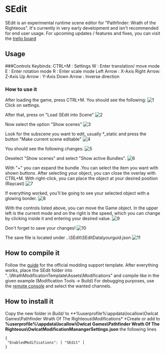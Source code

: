 # SEdit
SEdit is an experimental runtime scene editor for "Pathfinder: Wrath of the Righteous". It's currently in very early development and isn't recommended for end user usage. For upcoming updates / features and fixes, you can visit the [trello board](https://trello.com/b/dSJWbnOi/sedit)

## Usage

###Controls
Keybinds:
        CTRL+M : Settings
        W : Enter translation/ move mode
        E : Enter rotation mode
        R : Enter scale mode
        Left Arrow : X-Axis
        Right Arrow: Z-Axis
        Up Arrow   : Y-Axis
        Down Arrow : Inverse direction
        
### How to use it
After loading the game, press CTRL+M.
You should see the following:
![1](https://user-images.githubusercontent.com/64482285/135374798-7f2f6d2a-de94-4d77-96c8-140e766cd16f.png)
Click on settings.

After that, press on "Load SEdit into Scene"
![2](https://user-images.githubusercontent.com/64482285/135374800-5dd32f3e-1352-494f-961f-caacbec25201.png)

Now select the option "Show scenes"
![3](https://user-images.githubusercontent.com/64482285/135374802-deb50254-69fa-4ac6-ba71-1da939ad341d.png)

Look for the subscene you want to edit, usually \*\_static and press the button "Make current scene editable"
![4](https://user-images.githubusercontent.com/64482285/135374807-26e9e1d8-3cbe-4d7c-8380-5652d827d0de.png)

You should see the following changes:
![5](https://user-images.githubusercontent.com/64482285/135374817-cfa3e82b-86c6-4293-9c4d-5b0c031928f9.png)

Deselect "Show scenes" and select "Show active Bundles".
![6](https://user-images.githubusercontent.com/64482285/135374819-b58e78ae-d92c-4872-884a-badff882fc5e.png)

With "+" you can expand the bundle .You can select the item you want with shown buttons.
After selecting your object, you can close the overlay with CTRL+M.
With right-click, you can place the object at your desired position (Raycast)
![7](https://user-images.githubusercontent.com/64482285/135374824-d3938e8d-e9aa-4f43-bd71-a9e4a5a40960.png)

If everything worked, you'll be going to see your selected object with a glowing border.
![8](https://user-images.githubusercontent.com/64482285/135374826-a22b446d-bb9c-4371-8ddd-333b9570e150.png)

With the controls listed above, you can move the Game object. In the upper left is the current mode and on the right is the speed, which you can change by clicking inside it and entering your desired value.
![9](https://user-images.githubusercontent.com/64482285/135374843-a85b8192-00bc-4a1a-9539-5f6ca993c4ab.PNG)

Don't forget to save your changes!
![10](https://user-images.githubusercontent.com/64482285/135374847-42aad564-4e19-4f5c-bc07-ff7fc1e15558.png)

The save file is located under ..\\SEdit\\SEditData\\yourguid.json
![11](https://user-images.githubusercontent.com/64482285/135374849-e7d72234-04bc-4c85-ad1f-052c111588aa.png)

## How to compile it
Follow the [guide](https://github.com/OwlcatOpenSource/WrathModificationTemplate) for the official modding support template.
After everything works, place the SEdit folder into "..\WrathModificationTemplate\Assets\Modifications\" and compile like in the given example (Modification Tools -> Build)
For debugging purposes, use the [remote console](https://github.com/OwlcatOpenSource/RemoteConsole) and select the wanted channels.



## How to install it
Copy the new folder in *Build/*  to **%userprofile%\appdata\locallow\Owlcat Games\Pathfinder Wrath Of The Righteous\Modifications\*
*Create or add to  **%userprofile%\appdata\locallow\Owlcat Games\Pathfinder Wrath Of The Righteous\OwlcatModificationManangerSettings.json** the following lines
 ```json5
{
  "EnabledModifications": [ "SEdit" ] 
}
```
